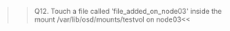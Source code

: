 >>Q12. Touch a file called 'file_added_on_node03' inside the mount /var/lib/osd/mounts/testvol on node03<<

